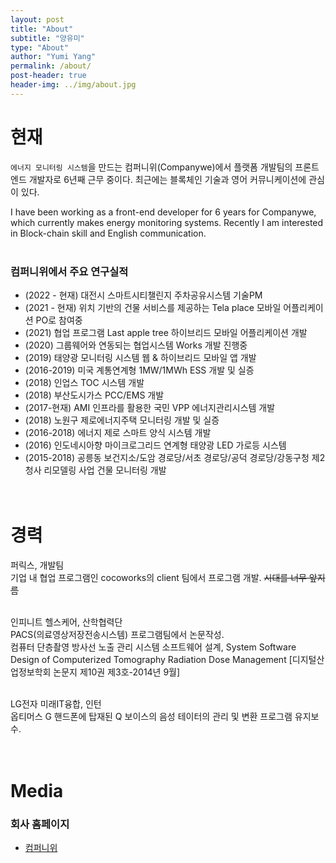 ```yaml
---
layout: post
title: "About"
subtitle: "양유미"
type: "About"
author: "Yumi Yang"
permalink: /about/
post-header: true
header-img: ../img/about.jpg
---
```


# 현재

`에너지 모니터링 시스템`을 만드는 컴퍼니위(Companywe)에서 플랫폼 개발팀의 프론트 엔드 개발자로 6년째 근무 중이다.
최근에는 블록체인 기술과 영어 커뮤니케이션에 관심이 있다.

I have been working as a front-end developer for 6 years for Companywe, which currently makes energy monitoring systems.
Recently I am interested in Block-chain skill and English communication.
<br/><br/>

### 컴퍼니위에서 주요 연구실적

- (2022 - 현재) 대전시 스마트시티챌린지 주차공유시스템 기술PM
- (2021 - 현재) 위치 기반의 건물 서비스를 제공하는 Tela place 모바일 어플리케이션 PO로 참여중
- (2021) 협업 프로그램 Last apple tree 하이브리드 모바일 어플리케이션 개발
- (2020) 그룹웨어와 연동되는 협업시스템 Works 개발 진행중
- (2019) 태양광 모니터링 시스템 웹 & 하이브리드 모바일 앱 개발
- (2016-2019) 미국 계통연계형 1MW/1MWh ESS 개발 및 실증
- (2018) 인업스 TOC 시스템 개발
- (2018) 부산도시가스 PCC/EMS 개발
- (2017-현재) AMI 인프라를 활용한 국민 VPP 에너지관리시스템 개발
- (2018) 노원구 제로에너지주택 모니터링 개발 및 실증
- (2016-2018) 에너지 제로 스마트 양식 시스템 개발
- (2016) 인도네시아향 마이크로그리드 연계형 태양광 LED 가로등 시스템
- (2015-2018) 공릉동 보건지소/도암 경로당/서초 경로당/공덕 경로당/강동구청 제2청사 리모델링 사업 건물 모니터링 개발
  <br/><br/><br/>

# 경력

퍼릭스, 개발팀<br/>
기업 내 협업 프로그램인 cocoworks의 client 팀에서 프로그램 개발. ~~시대를 너무 앞지름~~
<br/><br/>

인피니트 헬스케어, 산학협력단<br/>
PACS(의료영상저장전송시스템) 프로그램팀에서 논문작성. <br/>
컴퓨터 단층촬영 방사선 노출 관리 시스템 소프트웨어 설계, System Software Design of Computerized Tomography Radiation Dose Management [디지털산업정보학회 논문지 제10권 제3호-2014년 9월]
<br/><br/>

LG전자 미래IT융합, 인턴<br/>
옵티머스 G 핸드폰에 탑재된 Q 보이스의 음성 테이터의 관리 및 변환 프로그램 유지보수.
<br/><br/><br/>

# Media

### 회사 홈페이지

- [컴퍼니위](https://www.companywe.co.kr)
  <br />
